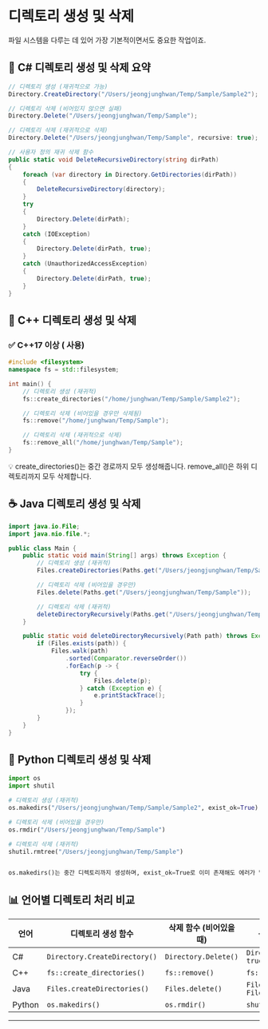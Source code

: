 # 디렉토리 생성 및 삭제
파일 시스템을 다루는 데 있어 가장 기본적이면서도 중요한 작업이죠.

## 📁 C# 디렉토리 생성 및 삭제 요약
```csharp
// 디렉토리 생성 (재귀적으로 가능)
Directory.CreateDirectory("/Users/jeongjunghwan/Temp/Sample/Sample2");

// 디렉토리 삭제 (비어있지 않으면 실패)
Directory.Delete("/Users/jeongjunghwan/Temp/Sample");

// 디렉토리 삭제 (재귀적으로 삭제)
Directory.Delete("/Users/jeongjunghwan/Temp/Sample", recursive: true);

// 사용자 정의 재귀 삭제 함수
public static void DeleteRecursiveDirectory(string dirPath)
{
    foreach (var directory in Directory.GetDirectories(dirPath))
    {
        DeleteRecursiveDirectory(directory);
    }
    try
    {
        Directory.Delete(dirPath);
    }
    catch (IOException)
    {
        Directory.Delete(dirPath, true);
    }
    catch (UnauthorizedAccessException)
    {
        Directory.Delete(dirPath, true);
    }
}
```


## 🧊 C++ 디렉토리 생성 및 삭제
### ✅ C++17 이상 (<filesystem> 사용)
```cpp
#include <filesystem>
namespace fs = std::filesystem;

int main() {
    // 디렉토리 생성 (재귀적)
    fs::create_directories("/home/junghwan/Temp/Sample/Sample2");

    // 디렉토리 삭제 (비어있을 경우만 삭제됨)
    fs::remove("/home/junghwan/Temp/Sample");

    // 디렉토리 삭제 (재귀적으로 삭제)
    fs::remove_all("/home/junghwan/Temp/Sample");
}
```

💡 create_directories()는 중간 경로까지 모두 생성해줍니다. remove_all()은 하위 디렉토리까지 모두 삭제합니다.


## ☕ Java 디렉토리 생성 및 삭제
```java
import java.io.File;
import java.nio.file.*;

public class Main {
    public static void main(String[] args) throws Exception {
        // 디렉토리 생성 (재귀적)
        Files.createDirectories(Paths.get("/Users/jeongjunghwan/Temp/Sample/Sample2"));

        // 디렉토리 삭제 (비어있을 경우만)
        Files.delete(Paths.get("/Users/jeongjunghwan/Temp/Sample"));

        // 디렉토리 삭제 (재귀적)
        deleteDirectoryRecursively(Paths.get("/Users/jeongjunghwan/Temp/Sample"));
    }

    public static void deleteDirectoryRecursively(Path path) throws Exception {
        if (Files.exists(path)) {
            Files.walk(path)
                .sorted(Comparator.reverseOrder())
                .forEach(p -> {
                    try {
                        Files.delete(p);
                    } catch (Exception e) {
                        e.printStackTrace();
                    }
                });
        }
    }
}
```


## 🐍 Python 디렉토리 생성 및 삭제
```python
import os
import shutil

# 디렉토리 생성 (재귀적)
os.makedirs("/Users/jeongjunghwan/Temp/Sample/Sample2", exist_ok=True)

# 디렉토리 삭제 (비어있을 경우만)
os.rmdir("/Users/jeongjunghwan/Temp/Sample")

# 디렉토리 삭제 (재귀적)
shutil.rmtree("/Users/jeongjunghwan/Temp/Sample")


os.makedirs()는 중간 디렉토리까지 생성하며, exist_ok=True로 이미 존재해도 에러가 발생하지 않아요. shutil.rmtree()는 하위 디렉토리까지 모두 삭제합니다.
```

## 📊 언어별 디렉토리 처리 비교

| 언어     | 디렉토리 생성 함수               | 삭제 함수 (비어있을 때)       | 삭제 함수 (재귀적)                  |
|----------|----------------------------------|-------------------------------|-------------------------------------|
| C#       | `Directory.CreateDirectory()`    | `Directory.Delete()`          | `Directory.Delete(..., true)`      |
| C++      | `fs::create_directories()`       | `fs::remove()`                | `fs::remove_all()`                 |
| Java     | `Files.createDirectories()`      | `Files.delete()`              | `Files.walk() + Files.delete()`    |
| Python   | `os.makedirs()`                  | `os.rmdir()`                  | `shutil.rmtree()`                  |

---

